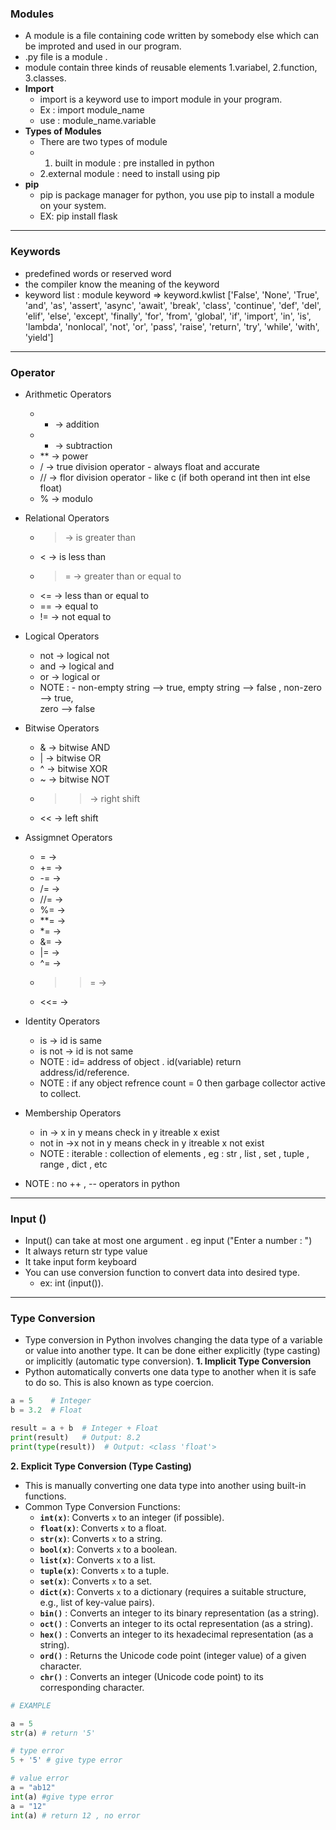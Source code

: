 ### **Modules**
- A module is a file containing code written by somebody else which can be improted and used in our program.
- .py file is a module .
- module contain three kinds of reusable elements 1.variabel, 2.function, 3.classes.
- **Import**
	- import is a keyword use to import module in your program. 
	- Ex : import module_name
	- use : module_name.variable
- **Types of Modules**
	- There are two types of module
	- 1. built in module : pre installed in python
	- 2.external module : need to install using pip 
-  **pip**
	- pip is package manager for python, you use pip to install a module on your system.
	- EX: pip install flask

---
### **Keywords**
- predefined words or reserved word
- the compiler know the meaning of the keyword 
- keyword list : module keyword => keyword.kwlist
['False', 'None', 'True', 'and', 'as', 'assert', 'async', 'await', 'break', 'class', 'continue', 'def', 'del', 'elif', 'else', 'except', 'finally', 'for', 'from', 'global', 'if', 'import', 'in', 'is', 'lambda', 'nonlocal', 'not', 'or', 'pass', 'raise', 'return', 'try', 'while', 'with', 'yield']

---

### **Operator**
- Arithmetic Operators
	 - +  -> addition
	-  -   -> subtraction
	- **  -> power
	- /   -> true division operator - always float and accurate
	- //  ->  flor division operator - like c (if both operand int then int else float)
	- %  -> modulo
- Relational Operators
	- >   -> is greater than
	- <   -> is less than
	- >= -> greater than or equal to
	- <= -> less than or equal to 
	- == -> equal to 
	- !=  -> not equal to 
- Logical Operators 
	- not  -> logical not
	- and -> logical and
	- or   -> logical or
	- NOTE : -  non-empty  string --> true, empty string --> false , non-zero --> true,  
	         zero --> false
- Bitwise Operators
	- &  -> bitwise AND
	-  |   -> bitwise OR
	- ^  -> bitwise XOR
	- ~  -> bitwise NOT 
	- >> -> right shift
	- << -> left shift
- Assigmnet Operators
	- =     ->
	- +=   ->
	- -=    ->
	- /=    ->
	- //=   ->
	- %=   ->
	- \*\*=   -> 
	- \*=     ->
	- &=    ->
	- |=      ->
	- ^=    ->
	- >>=  ->
	- <<=  ->
- Identity Operators
	- is       ->  id is same
	- is not -> id is not same
	- NOTE : id= address  of object . id(variable)  return address/id/reference.
	- NOTE : if any object refrence count = 0 then garbage collector active to collect.
-  Membership Operators
	- in       -> x in y means check in  y itreable x exist 
	- not in ->x not in y means check in y itreable x not exist
	- NOTE : iterable : collection of elements , eg : str , list , set , tuple , range , dict , etc 

- NOTE : no ++ , -- operators in python 

--- 
### **Input ()**
- Input() can take at most one argument .  eg input ("Enter a number : ")
- It always return str type value
- It take input form keyboard
- You can use conversion function to convert data into desired type.
	- ex: int (input()).

---
### **Type Conversion**
- Type conversion in Python involves changing the data type of a variable or value into another type. It can be done either explicitly (type casting) or implicitly (automatic type conversion).
 **1. Implicit Type Conversion**
- Python automatically converts one data type to another when it is safe to do so. This is also known as type coercion.
```python 
a = 5    # Integer
b = 3.2  # Float

result = a + b  # Integer + Float
print(result)   # Output: 8.2
print(type(result))  # Output: <class 'float'>

```
**2. Explicit Type Conversion (Type Casting)**
- This is manually converting one data type into another using built-in functions.
- Common Type Conversion Functions:
	- **`int(x)`**: Converts `x` to an integer (if possible).
	- **`float(x)`**: Converts `x` to a float.
	- **`str(x)`**: Converts `x` to a string.
	- **`bool(x)`**: Converts `x` to a boolean.
	- **`list(x)`**: Converts `x` to a list.
	- **`tuple(x)`**: Converts `x` to a tuple.
	- **`set(x)`**: Converts `x` to a set.
	- **`dict(x)`**: Converts `x` to a dictionary (requires a suitable structure, e.g., list of key-value pairs).
	- **`bin()`**  : Converts an integer to its binary representation (as a string).
	-  **`oct()`** : Converts an integer to its octal representation (as a string).
	-  **`hex()`** : Converts an integer to its hexadecimal representation (as a string).
	- **`ord()`**  : Returns the Unicode code point (integer value) of a given character.
	- **`chr()`** : Converts an integer (Unicode code point) to its corresponding character.
 ```python
# EXAMPLE

a = 5
str(a) # return '5'

# type error 
5 + '5' # give type error

# value error
a = "ab12"
int(a) #give type error
a = "12"
int(a) # return 12 , no error

 
``` 
